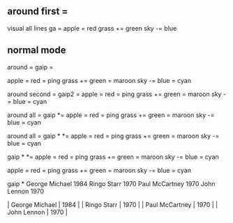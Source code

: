 ## around first  =
visual all lines
ga               =
apple            =   red
grass           += green
sky             -=  blue

## normal mode
around           =
gaip             =

apple            =   red = ping
grass           += green = maroon
sky             -=  blue = cyan

around second    =
gaip2            =
apple            =   red = ping
grass           += green = maroon
sky             -=  blue = cyan


around all       =
gaip            *=
apple            =   red = ping
grass           += green = maroon
sky             -=  blue = cyan

around all       =
gaip *          *=
apple            =   red = ping
grass           += green = maroon
sky             -=  blue = cyan

gaip *          *=
apple            =   red = ping
grass           += green = maroon
sky             -=  blue = cyan


apple            =   red = ping
grass           += green = maroon
sky             -=  blue = cyan

gaip *<space> 
George Michael 1984
Ringo Starr 1970
Paul McCartney 1970
John Lennon 1970

| George Michael | 1984 |
| Ringo Starr    | 1970 |
| Paul McCartney | 1970 |
| John Lennon    | 1970 |

